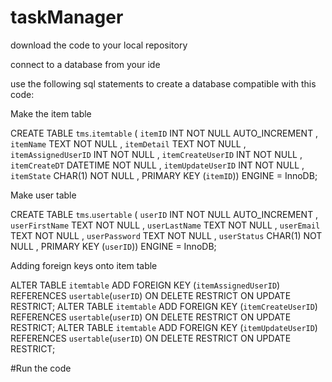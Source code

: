 # taskManager

download the code to your local repository

connect to a database from your ide

use the following sql statements to create a database compatible with this code:

Make the item table

CREATE TABLE `tms`.`itemtable` ( `itemID` INT NOT NULL AUTO_INCREMENT , `itemName` TEXT NOT NULL , `itemDetail` TEXT NOT NULL , `itemAssignedUserID` INT NOT NULL , `itemCreateUserID` INT NOT NULL , `itemCreateDT` DATETIME NOT NULL , `itemUpdateUserID` INT NOT NULL , `itemState` CHAR(1) NOT NULL , PRIMARY KEY (`itemID`)) ENGINE = InnoDB;

Make user table

CREATE TABLE `tms`.`usertable` ( `userID` INT NOT NULL AUTO_INCREMENT , `userFirstName` TEXT NOT NULL , `userLastName` TEXT NOT NULL , `userEmail` TEXT NOT NULL , `userPassword` TEXT NOT NULL , `userStatus` CHAR(1) NOT NULL , PRIMARY KEY (`userID`)) ENGINE = InnoDB;

Adding foreign keys onto item table

ALTER TABLE `itemtable` ADD FOREIGN KEY (`itemAssignedUserID`) REFERENCES `usertable`(`userID`) ON DELETE RESTRICT ON UPDATE RESTRICT; ALTER TABLE `itemtable` ADD FOREIGN KEY (`itemCreateUserID`) REFERENCES `usertable`(`userID`) ON DELETE RESTRICT ON UPDATE RESTRICT; ALTER TABLE `itemtable` ADD FOREIGN KEY (`itemUpdateUserID`) REFERENCES `usertable`(`userID`) ON DELETE RESTRICT ON UPDATE RESTRICT;


#Run the code

